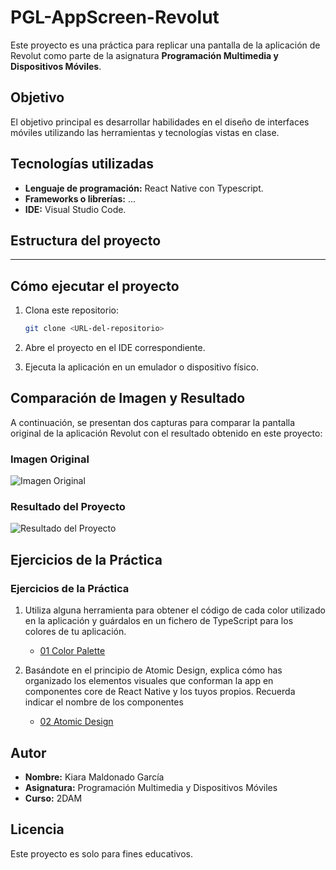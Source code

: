 # PGL-AppScreen-Revolut

Este proyecto es una práctica para replicar una pantalla de la aplicación de Revolut como parte de la asignatura **Programación Multimedia y Dispositivos Móviles**.

## Objetivo

El objetivo principal es desarrollar habilidades en el diseño de interfaces móviles utilizando las herramientas y tecnologías vistas en clase.

## Tecnologías utilizadas

- **Lenguaje de programación:** React Native con Typescript.
- **Frameworks o librerías:** ...
- **IDE:** Visual Studio Code.

## Estructura del proyecto

---

## Cómo ejecutar el proyecto

1. Clona este repositorio:
   ```bash
   git clone <URL-del-repositorio>
   ```
2. Abre el proyecto en el IDE correspondiente.

3. Ejecuta la aplicación en un emulador o dispositivo físico.

## Comparación de Imagen y Resultado

A continuación, se presentan dos capturas para comparar la pantalla original de la aplicación Revolut con el resultado obtenido en este proyecto:

### Imagen Original

![Imagen Original](/docs/images/original-revolut.jpg)

### Resultado del Proyecto

![Resultado del Proyecto](...)

## Ejercicios de la Práctica

### Ejercicios de la Práctica

1. Utiliza alguna herramienta para obtener el código de cada color utilizado en la aplicación y guárdalos en un fichero de TypeScript para los colores de tu aplicación.

   - [01 Color Palette](./docs/01-color-palette.md)

2. Basándote en el principio de Atomic Design, explica cómo has organizado los elementos visuales que conforman la app en componentes core de React Native y los tuyos propios. Recuerda indicar el nombre de los componentes

   - [02 Atomic Design](./docs/02-atomic-design.md)

## Autor

- **Nombre:** Kiara Maldonado García
- **Asignatura:** Programación Multimedia y Dispositivos Móviles
- **Curso:** 2DAM

## Licencia

Este proyecto es solo para fines educativos.
